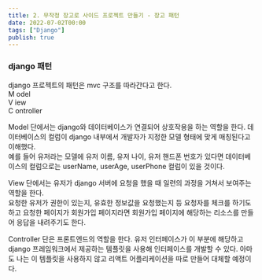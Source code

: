 ```yaml
---
title: 2. 무작정 장고로 사이드 프로젝트 만들기 - 장고 패턴
date: 2022-07-02T00:00
tags: ["Django"]
publish: true
---
```


### django 패턴

django 프로젝트의 패턴은 mvc 구조를 따라간다고 한다.  
M odel  
V iew  
C ontroller

Model 단에서는 django와 데이터베이스가 연결되어 상호작용을 하는 역할을 한다. 데이터베이스의 컬럼이 django 내부에서 개발자가 지정한 모델 형태에 맞게 매칭된다고 이해했다.  
예를 들어 유저라는 모델에 유저 이름, 유저 나이, 유저 핸드폰 번호가 있다면 데이터베이스의 컬럼으로는 userName, userAge, userPhone 컬럼이 있을 것이다.

View 단에서는 유저가 django 서버에 요청을 했을 때 일련의 과정을 거쳐서 보여주는 역할을 한다.  
요청한 유저가 권한이 있는지, 유효한 정보값을 요청했는지 등 요청자를 체크를 하기도 하고 요청한 페이지가 회원가입 페이지라면 회원가입 페이지에 해당하는 리소스를 만들어 응답을 내려주기도 한다.

Controller 단은 프론트엔드의 역할을 한다. 유저 인터페이스가 이 부분에 해당하고 django 프레임워크에서 제공하는 템플릿을 사용해 인터페이스를 개발할 수 있다. 아마도 나는 이 템플릿을 사용하지 않고 리액트 어플리케이션을 따로 만들어 대체할 예정이다.
